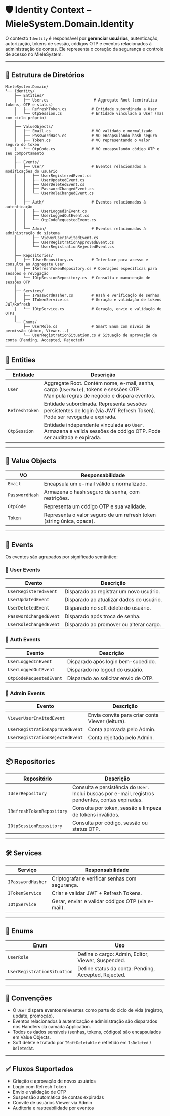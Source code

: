 # 🛡️ Identity Context – MieleSystem.Domain.Identity

O contexto `Identity` é responsável por **gerenciar usuários**, autenticação, autorização, tokens de sessão, códigos OTP e eventos relacionados à administração de contas. Ele representa o coração da segurança e controle de acesso no MieleSystem.

---

## 📂 Estrutura de Diretórios

```plaintext
MieleSystem.Domain/
└── Identity/
    ├── Entities/
    │   ├── User.cs                    # Aggregate Root (centraliza tokens, OTP e status)
    │   ├── RefreshToken.cs           # Entidade subordinada a User
    │   └── OtpSession.cs             # Entidade vinculada a User (mas com ciclo próprio)
    │
    ├── ValueObjects/
    │   ├── Email.cs                  # VO validado e normalizado
    │   ├── PasswordHash.cs           # VO encapsulando hash seguro
    │   ├── Token.cs                  # VO representando o valor seguro do token
    │   └── OtpCode.cs                # VO encapsulando código OTP e seu comportamento
    │
    ├── Events/
    │   ├── User/                     # Eventos relacionados a modificações do usuário
    │   │   ├── UserRegisteredEvent.cs
    │   │   ├── UserUpdatedEvent.cs
    │   │   ├── UserDeletedEvent.cs
    │   │   ├── PasswordChangedEvent.cs
    │   │   └── UserRoleChangedEvent.cs
    │   │
    │   ├── Auth/                     # Eventos relacionados à autenticação
    │   │   ├── UserLoggedInEvent.cs
    │   │   ├── UserLoggedOutEvent.cs
    │   │   └── OtpCodeRequestedEvent.cs
    │   │
    │   └── Admin/                    # Eventos relacionados à administração do sistema
    │       ├── ViewerUserInvitedEvent.cs
    │       ├── UserRegistrationApprovedEvent.cs
    │       └── UserRegistrationRejectedEvent.cs
    │
    ├── Repositories/
    │   ├── IUserRepository.cs        # Interface para acesso e consulta ao Aggregate User
    │   ├── IRefreshTokenRepository.cs # Operações específicas para sessões e revogação
    │   └── IOtpSessionRepository.cs  # Consulta e manutenção de sessões OTP
    │
    ├── Services/
    │   ├── IPasswordHasher.cs        # Hash e verificação de senhas
    │   ├── ITokenService.cs          # Geração e validação de tokens JWT/Refresh
    │   └── IOtpService.cs            # Geração, envio e validação de OTPs
    │
    └── Enums/
        ├── UserRole.cs               # Smart Enum com níveis de permissão (Admin, Viewer...)
        └── UserRegistrationSituation.cs # Situação de aprovação da conta (Pending, Accepted, Rejected)

```

---

## 🧩 Entities

| Entidade       | Descrição                                                                                                                           |
| -------------- | ----------------------------------------------------------------------------------------------------------------------------------- |
| `User`         | Aggregate Root. Contém nome, e-mail, senha, cargo (`UserRole`), tokens e sessões OTP. Manipula regras de negócio e dispara eventos. |
| `RefreshToken` | Entidade subordinada. Representa sessões persistentes de login (via JWT Refresh Token). Pode ser revogada e expirada.               |
| `OtpSession`   | Entidade independente vinculada ao `User`. Armazena e valida sessões de código OTP. Pode ser auditada e expirada.                   |

---

## 🎯 Value Objects

| VO             | Responsabilidade                                                     |
| -------------- | -------------------------------------------------------------------- |
| `Email`        | Encapsula um e-mail válido e normalizado.                            |
| `PasswordHash` | Armazena o hash seguro da senha, com restrições.                     |
| `OtpCode`      | Representa um código OTP e sua validade.                             |
| `Token`        | Representa o valor seguro de um refresh token (string única, opaca). |

---

## 📡 Events

Os eventos são agrupados por significado semântico:

### 🔸 User Events

| Evento                 | Descrição                                |
| ---------------------- | ---------------------------------------- |
| `UserRegisteredEvent`  | Disparado ao registrar um novo usuário.  |
| `UserUpdatedEvent`     | Disparado ao atualizar dados do usuário. |
| `UserDeletedEvent`     | Disparado no soft delete do usuário.     |
| `PasswordChangedEvent` | Disparado após troca de senha.           |
| `UserRoleChangedEvent` | Disparado ao promover ou alterar cargo.  |

### 🔹 Auth Events

| Evento                  | Descrição                            |
| ----------------------- | ------------------------------------ |
| `UserLoggedInEvent`     | Disparado após login bem-sucedido.   |
| `UserLoggedOutEvent`    | Disparado no logout do usuário.      |
| `OtpCodeRequestedEvent` | Disparado ao solicitar envio de OTP. |

### 🔸 Admin Events

| Evento                          | Descrição                                        |
| ------------------------------- | ------------------------------------------------ |
| `ViewerUserInvitedEvent`        | Envia convite para criar conta Viewer (leitura). |
| `UserRegistrationApprovedEvent` | Conta aprovada pelo Admin.                       |
| `UserRegistrationRejectedEvent` | Conta rejeitada pelo Admin.                      |

---

## 📦 Repositories

| Repositório               | Descrição                                                                                           |
| ------------------------- | --------------------------------------------------------------------------------------------------- |
| `IUserRepository`         | Consulta e persistência do `User`. Inclui buscas por e-mail, registros pendentes, contas expiradas. |
| `IRefreshTokenRepository` | Consulta por token, sessão e limpeza de tokens inválidos.                                           |
| `IOtpSessionRepository`   | Consulta por código, sessão ou status OTP.                                                          |

---

## 🛠 Services

| Serviço           | Responsabilidade                                  |
| ----------------- | ------------------------------------------------- |
| `IPasswordHasher` | Criptografar e verificar senhas com segurança.    |
| `ITokenService`   | Criar e validar JWT + Refresh Tokens.             |
| `IOtpService`     | Gerar, enviar e validar códigos OTP (via e-mail). |

---

## 🧾 Enums

| Enum                        | Uso                                                  |
| --------------------------- | ---------------------------------------------------- |
| `UserRole`                  | Define o cargo: Admin, Editor, Viewer, Suspended.    |
| `UserRegistrationSituation` | Define status da conta: Pending, Accepted, Rejected. |

---

## 📌 Convenções

- O `User` dispara eventos relevantes como parte do ciclo de vida (registro, update, promoção).
- Eventos relacionados à autenticação e administração são disparados nos Handlers da camada Application.
- Todos os dados sensíveis (senhas, tokens, códigos) são encapsulados em Value Objects.
- Soft delete é tratado por `ISoftDeletable` e refletido em `IsDeleted` / `DeletedAt`.

---

## ✅ Fluxos Suportados

- Criação e aprovação de novos usuários
- Login com Refresh Token
- Envio e validação de OTP
- Suspensão automática de contas expiradas
- Convite de usuários Viewer via Admin
- Auditoria e rastreabilidade por eventos
